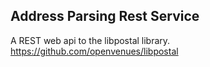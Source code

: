 ## Address Parsing Rest Service
A REST web api to the libpostal library.  https://github.com/openvenues/libpostal
